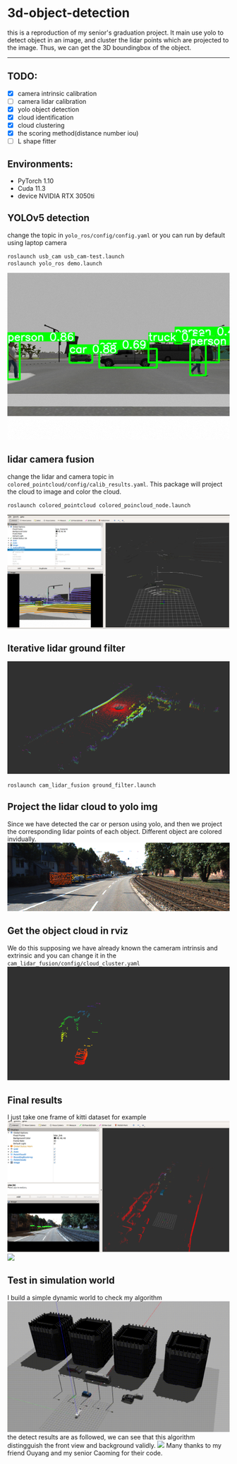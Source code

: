 # 3d-object-detection
this is a reproduction of my senior's graduation project. It main use yolo to detect object in an image, and cluster the lidar points which are projected to the image. Thus, we can get the 3D boundingbox of the object.

---
## TODO:
- [x] camera intrinsic calibration
- [ ] camera lidar calibration
- [x] yolo object detection
- [x] cloud identification
- [x] cloud clustering 
- [x] the scoring method(distance number iou)
- [ ] L shape fitter

## Environments:
- PyTorch 1.10
- Cuda 11.3
- device NVIDIA RTX 3050ti
## YOLOv5 detection
change the topic in ```yolo_ros/config/config.yaml``` or you can run by default using laptop camera
``` 
roslaunch usb_cam usb_cam-test.launch 
roslaunch yolo_ros demo.launch
```
![](./resource/YOLOV5.png)
## lidar camera fusion
change the lidar and camera topic in ```colored_pointcloud/config/calib_results.yaml```. This package will project the cloud to image and color the cloud.
```
roslaunch colored_pointcloud colored_poincloud_node.launch
```
![](./resource/cam_lidar_fusion.png)
## Iterative lidar ground filter
![](./resource/ground_filter.png)
```
roslaunch cam_lidar_fusion ground_filter.launch 
```
## Project the lidar cloud to yolo img
Since we have detected the car or person using yolo, and then we project the corresponding lidar points of each object. Different object are colored invidually. 
![](./resource/project_img.png)

## Get the object cloud in rviz
We do this supposing we have already known the cameram intrinsis and extrinsic and you can change it in the ```cam_lidar_fusion/config/cloud_cluster.yaml ```
![](./resource/cloud_project.png) 
## Final results
I just take one frame of kitti dataset for example
![](./resource/final.png)
![](./resource/demo.gif)

## Test in simulation world
I build a simple dynamic world to check my algorithm
![](./resource/world.gif)
the detect results are as followed, we can see that this algorithm distingguish the front view and background validly.
![](./resource/rviz2.gif)
Many thanks to my friend Ouyang and my senior Caoming for their code.
